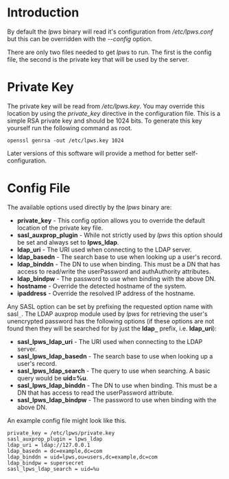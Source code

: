 # Introduction #

By default the _lpws_ binary will read it's configuration from _/etc/lpws.conf_ but this can be overridden with the _--config_ option.

There are only two files needed to get _lpws_ to run. The first is the config file, the second is the private key that will be used by the server.

# Private Key #

The private key will be read from _/etc/lpws.key_. You may override this location by using the _private\_key_ directive in the configuration file. This is a simple RSA private key and should be 1024 bits. To generate this key yourself run the following command as root.
```
openssl genrsa -out /etc/lpws.key 1024
```

Later versions of this software will provide a method for better self-configuration.

# Config File #

The available options used directly by the _lpws_ binary are:
  * **private\_key** - This config option allows you to override the default location of the private key file.
  * **sasl\_auxprop\_plugin** - While not strictly used by _lpws_ this option should be set and always set to **lpws\_ldap**.
  * **ldap\_uri** - The URI used when connecting to the LDAP server.
  * **ldap\_basedn** - The search base to use when looking up a user's record.
  * **ldap\_binddn** - The DN to use when binding. This must be a DN that has access to read/write the userPassword and authAuthority attributes.
  * **ldap\_bindpw** - The password to use when binding with the above DN.
  * **hostname** - Override the detected hostname of the system.
  * **ipaddress** - Override the resolved IP address of the hostname.

Any SASL option can be set by prefixing the requested option name with sasl`_`. The LDAP auxprop module used by _lpws_ for retrieving the user's unencrypted password has the following options (if these options are not found then they will be searched for by just the **ldap`_`** prefix, i.e. **ldap\_uri**):
  * **sasl\_lpws\_ldap\_uri** - The URI used when connecting to the LDAP server.
  * **sasl\_lpws\_ldap\_basedn** - The search base to use when looking up a user's record.
  * **sasl\_lpws\_ldap\_search** - The query to use when searching. A basic query would be **uid=%u**.
  * **sasl\_lpws\_ldap\_binddn** - The DN to use when binding. This must be a DN that has access to read the userPassword attribute.
  * **sasl\_lpws\_ldap\_bindpw** - The password to use when binding with the above DN.

An example config file might look like this.
```
private_key = /etc/lpws/private.key
sasl_auxprop_plugin = lpws_ldap
ldap_uri = ldap://127.0.0.1
ldap_basedn = dc=example,dc=com
ldap_binddn = uid=lpws,ou=users,dc=example,dc=com
ldap_bindpw = supersecret
sasl_lpws_ldap_search = uid=%u
```